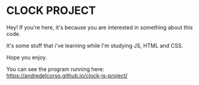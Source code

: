 # CLOCK PROJECT

Hey! If you're here, it's because you are interested in something about this code.  

It's some stuff that i've learning while I'm studying JS, HTML and CSS. 

Hope you  enjoy. 

You can see the program running here: https://andredelcorso.github.io/clock-js-project/
 
